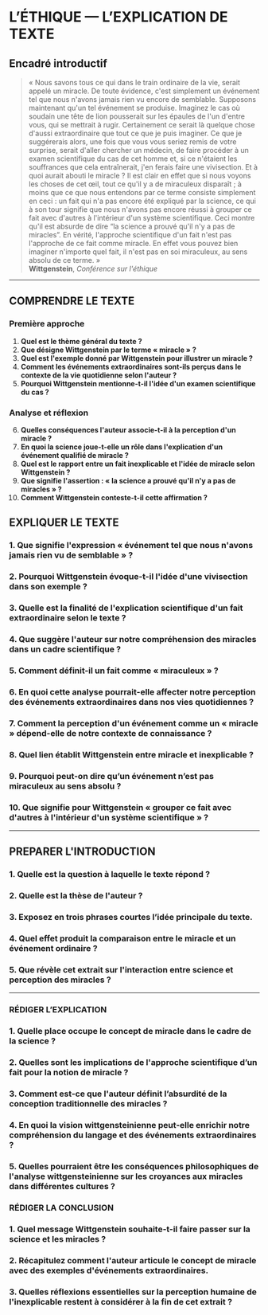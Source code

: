 # L’ÉTHIQUE — L’EXPLICATION DE TEXTE

## Encadré introductif
> « Nous savons tous ce qui dans le train ordinaire de la vie, serait appelé un miracle. De toute évidence, c'est simplement un événement tel que nous n'avons jamais rien vu encore de semblable. Supposons maintenant qu'un tel événement se produise. Imaginez le cas où soudain une tête de lion pousserait sur les épaules de l'un d'entre vous, qui se mettrait à rugir. Certainement ce serait là quelque chose d'aussi extraordinaire que tout ce que je puis imaginer. Ce que je suggérerais alors, une fois que vous vous seriez remis de votre surprise, serait d'aller chercher un médecin, de faire procéder à un examen scientifique du cas de cet homme et, si ce n'étaient les souffrances que cela entraînerait, j'en ferais faire une vivisection. Et à quoi aurait abouti le miracle ? Il est clair en effet que si nous voyons les choses de cet œil, tout ce qu'il y a de miraculeux disparaît ; à moins que ce que nous entendons par ce terme consiste simplement en ceci : un fait qui n'a pas encore été expliqué par la science, ce qui à son tour signifie que nous n'avons pas encore réussi à grouper ce fait avec d'autres à l'intérieur d'un système scientifique. Ceci montre qu'il est absurde de dire “la science a prouvé qu'il n'y a pas de miracles”. En vérité, l'approche scientifique d'un fait n'est pas l'approche de ce fait comme miracle. En effet vous pouvez bien imaginer n'importe quel fait, il n'est pas en soi miraculeux, au sens absolu de ce terme. »  
> **Wittgenstein**, *Conférence sur l'éthique*

---

## COMPRENDRE LE TEXTE

### Première approche

1. **Quel est le thème général du texte ?**  
2. **Que désigne Wittgenstein par le terme « miracle » ?**  
3. **Quel est l'exemple donné par Wittgenstein pour illustrer un miracle ?**  
4. **Comment les événements extraordinaires sont-ils perçus dans le contexte de la vie quotidienne selon l'auteur ?**  
5. **Pourquoi Wittgenstein mentionne-t-il l'idée d'un examen scientifique du cas ?**  

### Analyse et réflexion

6. **Quelles conséquences l'auteur associe-t-il à la perception d'un miracle ?**  
7. **En quoi la science joue-t-elle un rôle dans l'explication d'un événement qualifié de miracle ?**  
8. **Quel est le rapport entre un fait inexplicable et l'idée de miracle selon Wittgenstein ?**  
9. **Que signifie l'assertion : « la science a prouvé qu'il n'y a pas de miracles » ?**  
10. **Comment Wittgenstein conteste-t-il cette affirmation ?**  

## EXPLIQUER LE TEXTE

### 1. Que signifie l'expression « événement tel que nous n'avons jamais rien vu de semblable » ?  
### 2. Pourquoi Wittgenstein évoque-t-il l'idée d'une vivisection dans son exemple ?  
### 3. Quelle est la finalité de l'explication scientifique d'un fait extraordinaire selon le texte ?  
### 4. Que suggère l'auteur sur notre compréhension des miracles dans un cadre scientifique ?  
### 5. Comment définit-il un fait comme « miraculeux » ?  

### 6. En quoi cette analyse pourrait-elle affecter notre perception des événements extraordinaires dans nos vies quotidiennes ?  
### 7. Comment la perception d'un événement comme un « miracle » dépend-elle de notre contexte de connaissance ?  
### 8. Quel lien établit Wittgenstein entre miracle et inexplicable ?  
### 9. Pourquoi peut-on dire qu’un événement n’est pas miraculeux au sens absolu ?  
### 10. Que signifie pour Wittgenstein « grouper ce fait avec d'autres à l'intérieur d'un système scientifique » ?  

---

## PREPARER L'INTRODUCTION

### 1. Quelle est la question à laquelle le texte répond ?  
### 2. Quelle est la thèse de l'auteur ?  
### 3. Exposez en trois phrases courtes l’idée principale du texte.  
### 4. Quel effet produit la comparaison entre le miracle et un événement ordinaire ?  
### 5. Que révèle cet extrait sur l'interaction entre science et perception des miracles ?  

---

### RÉDIGER L’EXPLICATION

### 1. Quelle place occupe le concept de miracle dans le cadre de la science ?  
### 2. Quelles sont les implications de l'approche scientifique d’un fait pour la notion de miracle ?  
### 3. Comment est-ce que l'auteur définit l’absurdité de la conception traditionnelle des miracles ?  
### 4. En quoi la vision wittgensteinienne peut-elle enrichir notre compréhension du langage et des événements extraordinaires ?  
### 5. Quelles pourraient être les conséquences philosophiques de l'analyse wittgensteinienne sur les croyances aux miracles dans différentes cultures ?  

### RÉDIGER LA CONCLUSION

### 1. Quel message Wittgenstein souhaite-t-il faire passer sur la science et les miracles ?  
### 2. Récapitulez comment l'auteur articule le concept de miracle avec des exemples d'événements extraordinaires.  
### 3. Quelles réflexions essentielles sur la perception humaine de l'inexplicable restent à considérer à la fin de cet extrait ?  